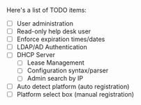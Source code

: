 Here's a list of TODO items:

- [ ] User administration
- [ ] Read-only help desk user
- [ ] Enforce expiration times/dates
- [ ] LDAP/AD Authentication
- [ ] DHCP Server
    - [ ] Lease Management
    - [ ] Configuration syntax/parser
    - [ ] Admin search by IP
- [ ] Auto detect platform (auto registration)
- [ ] Platform select box (manual registration)
